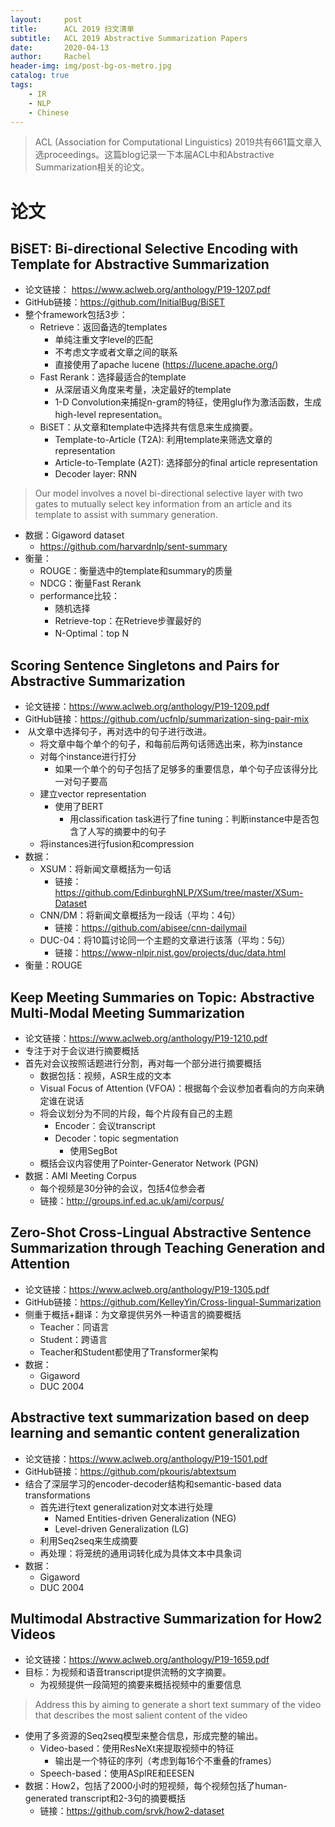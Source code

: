 ```yaml
---
layout:     post
title:      ACL 2019 扫文清单
subtitle:   ACL 2019 Abstractive Summarization Papers
date:       2020-04-13
author:     Rachel
header-img: img/post-bg-os-metro.jpg
catalog: true
tags:
    - IR
    - NLP
    - Chinese
---
```


> ACL (Association for Computational Linguistics) 2019共有661篇文章入选proceedings。这篇blog记录一下本届ACL中和Abstractive Summarization相关的论文。



# 论文

## BiSET: Bi-directional Selective Encoding with Template for Abstractive Summarization

- 论文链接： https://www.aclweb.org/anthology/P19-1207.pdf
- GitHub链接：https://github.com/InitialBug/BiSET
- 整个framework包括3步：
  - Retrieve：返回备选的templates
    - 单纯注重文字level的匹配
    - 不考虑文字或者文章之间的联系
    - 直接使用了apache lucene (https://lucene.apache.org/)
  - Fast Rerank：选择最适合的template
    - 从深层语义角度来考量，决定最好的template
    - 1-D Convolution来捕捉n-gram的特征，使用glu作为激活函数，生成high-level representation。
  - BiSET：从文章和template中选择共有信息来生成摘要。
    - Template-to-Article (T2A): 利用template来筛选文章的representation
    - Article-to-Template (A2T): 选择部分的final article representation
    - Decoder layer: RNN

> Our model involves a novel bi-directional selective layer with two gates to mutually select key information from an article and its template to assist with summary generation.

- 数据：Gigaword dataset
  - https://github.com/harvardnlp/sent-summary
- 衡量：
  - ROUGE：衡量选中的template和summary的质量
  - NDCG：衡量Fast Rerank
  - performance比较：
    - 随机选择
    - Retrieve-top：在Retrieve步骤最好的
    - N-Optimal：top N



## Scoring Sentence Singletons and Pairs for Abstractive Summarization

- 论文链接：https://www.aclweb.org/anthology/P19-1209.pdf
- GitHub链接：https://github.com/ucfnlp/summarization-sing-pair-mix
-  从文章中选择句子，再对选中的句子进行改进。
  - 将文章中每个单个的句子，和每前后两句话筛选出来，称为instance
  - 对每个instance进行打分
    - 如果一个单个的句子包括了足够多的重要信息，单个句子应该得分比一对句子要高
  - 建立vector representation
    - 使用了BERT
      - 用classification task进行了fine tuning：判断instance中是否包含了人写的摘要中的句子
  - 将instances进行fusion和compression
- 数据：
  - XSUM：将新闻文章概括为一句话
    - 链接：https://github.com/EdinburghNLP/XSum/tree/master/XSum-Dataset
  - CNN/DM：将新闻文章概括为一段话（平均：4句）
    - 链接：https://github.com/abisee/cnn-dailymail
  - DUC-04：将10篇讨论同一个主题的文章进行该落（平均：5句）
    - 链接：https://www-nlpir.nist.gov/projects/duc/data.html
- 衡量：ROUGE



## Keep Meeting Summaries on Topic: Abstractive Multi-Modal Meeting Summarization

- 论文链接：https://www.aclweb.org/anthology/P19-1210.pdf
- 专注于对于会议进行摘要概括
- 首先对会议按照话题进行分割，再对每一个部分进行摘要概括
  - 数据包括：视频，ASR生成的文本
  - Visual Focus of Attention (VFOA)：根据每个会议参加者看向的方向来确定谁在说话
  - 将会议划分为不同的片段，每个片段有自己的主题
    - Encoder：会议transcript
    - Decoder：topic segmentation
      - 使用SegBot
  - 概括会议内容使用了Pointer-Generator Network (PGN)
- 数据：AMI Meeting Corpus
  - 每个视频是30分钟的会议，包括4位参会者
  - 链接：http://groups.inf.ed.ac.uk/ami/corpus/



## Zero-Shot Cross-Lingual Abstractive Sentence Summarization through Teaching Generation and Attention

- 论文链接：https://www.aclweb.org/anthology/P19-1305.pdf
- GitHub链接：https://github.com/KelleyYin/Cross-lingual-Summarization
- 侧重于概括+翻译：为文章提供另外一种语言的摘要概括
  - Teacher：同语言
  - Student：跨语言
  - Teacher和Student都使用了Transformer架构
- 数据：
  - Gigaword
  - DUC 2004



## Abstractive text summarization based on deep learning and semantic content generalization

- 论文链接：https://www.aclweb.org/anthology/P19-1501.pdf
- GitHub链接：https://github.com/pkouris/abtextsum
- 结合了深层学习的encoder-decoder结构和semantic-based data transformations
  - 首先进行text generalization对文本进行处理
    - Named Entities-driven Generalization (NEG)
    - Level-driven Generalization (LG)
  - 利用Seq2seq来生成摘要
  - 再处理：将笼统的通用词转化成为具体文本中具象词
- 数据：
  - Gigaword
  - DUC 2004



## Multimodal Abstractive Summarization for How2 Videos

- 论文链接：https://www.aclweb.org/anthology/P19-1659.pdf
- 目标：为视频和语音transcript提供流畅的文字摘要。
  - 为视频提供一段简短的摘要来概括视频中的重要信息

> Address this by aiming to generate a short text summary of the video that describes the most salient content of the video

- 使用了多资源的Seq2seq模型来整合信息，形成完整的输出。
  - Video-based：使用ResNeXt来提取视频中的特征
    - 输出是一个特征的序列（考虑到每16个不重叠的frames）
  - Speech-based：使用ASpIRE和EESEN
- 数据：How2，包括了2000小时的短视频，每个视频包括了human-generated transcript和2-3句的摘要概括
  - 链接：https://github.com/srvk/how2-dataset

